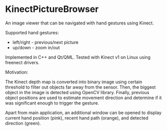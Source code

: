 # KinectPictureBrowser

An image viewer that can be navigated with hand gestures using Kinect.

Supported hand gestures:
- left/right - previous/next picture
- up/down - zoom in/out

Implemented in C++ and Qt/QML. Tested with Kinect v1 on Linux using freenect drivers.

Motivation:

The Kinect depth map is converted into binary image using certain threshold to filter out objects far away from the sensor. 
Then, the biggest object in the image is detected using OpenCV library. 
Finally, previous object positions are used to estimate movement direction and determine if it was significant enough to trigger the gesture.

Apart from main application, an additional window can be opened to display current hand position (pink), recent hand path (orange), and detected direction (green).

